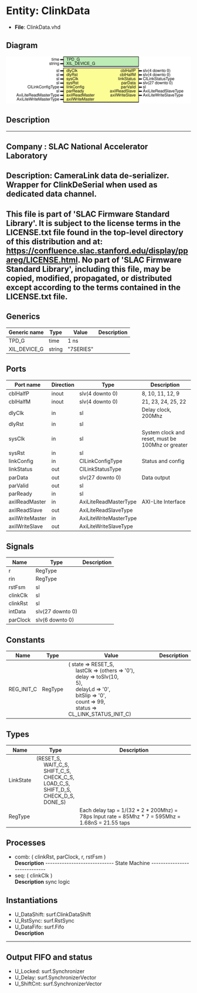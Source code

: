 # Entity: ClinkData

- **File**: ClinkData.vhd
## Diagram

![Diagram](ClinkData.svg "Diagram")
## Description

-----------------------------------------------------------------------------
 Company    : SLAC National Accelerator Laboratory
-----------------------------------------------------------------------------
 Description:
 CameraLink data de-serializer.
 Wrapper for ClinkDeSerial when used as dedicated data channel.
-----------------------------------------------------------------------------
 This file is part of 'SLAC Firmware Standard Library'.
 It is subject to the license terms in the LICENSE.txt file found in the
 top-level directory of this distribution and at:
    https://confluence.slac.stanford.edu/display/ppareg/LICENSE.html.
 No part of 'SLAC Firmware Standard Library', including this file,
 may be copied, modified, propagated, or distributed except according to
 the terms contained in the LICENSE.txt file.
-----------------------------------------------------------------------------
## Generics

| Generic name | Type   | Value     | Description |
| ------------ | ------ | --------- | ----------- |
| TPD_G        | time   | 1 ns      |             |
| XIL_DEVICE_G | string | "7SERIES" |             |
## Ports

| Port name       | Direction | Type                   | Description                                       |
| --------------- | --------- | ---------------------- | ------------------------------------------------- |
| cblHalfP        | inout     | slv(4 downto 0)        |   8, 10, 11, 12,  9                               |
| cblHalfM        | inout     | slv(4 downto 0)        |  21, 23, 24, 25, 22                               |
| dlyClk          | in        | sl                     | Delay clock, 200Mhz                               |
| dlyRst          | in        | sl                     |                                                   |
| sysClk          | in        | sl                     | System clock and reset, must be 100Mhz or greater |
| sysRst          | in        | sl                     |                                                   |
| linkConfig      | in        | ClLinkConfigType       | Status and config                                 |
| linkStatus      | out       | ClLinkStatusType       |                                                   |
| parData         | out       | slv(27 downto 0)       | Data output                                       |
| parValid        | out       | sl                     |                                                   |
| parReady        | in        | sl                     |                                                   |
| axilReadMaster  | in        | AxiLiteReadMasterType  | AXI-Lite Interface                                |
| axilReadSlave   | out       | AxiLiteReadSlaveType   |                                                   |
| axilWriteMaster | in        | AxiLiteWriteMasterType |                                                   |
| axilWriteSlave  | out       | AxiLiteWriteSlaveType  |                                                   |
## Signals

| Name     | Type             | Description |
| -------- | ---------------- | ----------- |
| r        | RegType          |             |
| rin      | RegType          |             |
| rstFsm   | sl               |             |
| clinkClk | sl               |             |
| clinkRst | sl               |             |
| intData  | slv(27 downto 0) |             |
| parClock | slv(6 downto 0)  |             |
## Constants

| Name       | Type    | Value                                                                                                                                                                                                                                                                                                                                                                                                                                                             | Description |
| ---------- | ------- | ----------------------------------------------------------------------------------------------------------------------------------------------------------------------------------------------------------------------------------------------------------------------------------------------------------------------------------------------------------------------------------------------------------------------------------------------------------------- | ----------- |
| REG_INIT_C | RegType |  (       state   => RESET_S,<br><span style="padding-left:20px">       lastClk => (others => '0'),<br><span style="padding-left:20px">       delay   => toSlv(10,<br><span style="padding-left:20px">5),<br><span style="padding-left:20px">       delayLd => '0',<br><span style="padding-left:20px">       bitSlip => '0',<br><span style="padding-left:20px">       count   => 99,<br><span style="padding-left:20px">       status  => CL_LINK_STATUS_INIT_C) |             |
## Types

| Name      | Type                                                                                                                                                                                                                                                                                                                                           | Description                                                                                          |
| --------- | ---------------------------------------------------------------------------------------------------------------------------------------------------------------------------------------------------------------------------------------------------------------------------------------------------------------------------------------------- | ---------------------------------------------------------------------------------------------------- |
| LinkState | (RESET_S,<br><span style="padding-left:20px"> WAIT_C_S,<br><span style="padding-left:20px"> SHIFT_C_S,<br><span style="padding-left:20px"> CHECK_C_S,<br><span style="padding-left:20px"> LOAD_C_S,<br><span style="padding-left:20px"> SHIFT_D_S,<br><span style="padding-left:20px"> CHECK_D_S,<br><span style="padding-left:20px"> DONE_S)  |                                                                                                      |
| RegType   |                                                                                                                                                                                                                                                                                                                                                |  Each delay tap = 1/(32 * 2 * 200Mhz) = 78ps  Input rate = 85Mhz * 7 = 595Mhz = 1.68nS = 21.55 taps  |
## Processes
- comb: ( clinkRst, parClock, r, rstFsm )
</br>**Description**
-----------------------------  State Machine ----------------------------- 
- seq: ( clinkClk )
</br>**Description**
 sync logic 
## Instantiations

- U_DataShift: surf.ClinkDataShift
- U_RstSync: surf.RstSync
- U_DataFifo: surf.Fifo
</br>**Description**
------------------------------------
 Output FIFO and status
------------------------------------

- U_Locked: surf.Synchronizer
- U_Delay: surf.SynchronizerVector
- U_ShiftCnt: surf.SynchronizerVector
